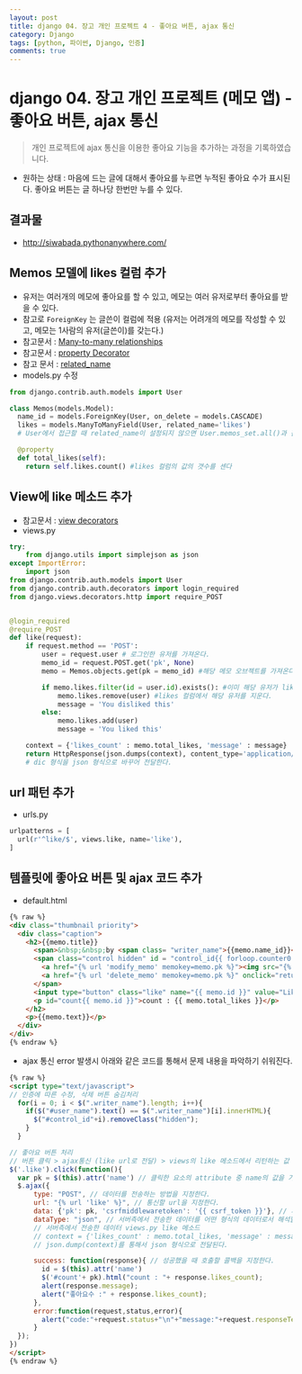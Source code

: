 ```yaml
---
layout: post
title: django 04. 장고 개인 프로젝트 4 - 좋아요 버튼, ajax 통신
category: Django
tags: [python, 파이썬, Django, 인증]
comments: true
---
```

# django 04. 장고 개인 프로젝트 (메모 앱) - 좋아요 버튼, ajax 통신
> 개인 프로젝트에 ajax 통신을 이용한 좋아요 기능을 추가하는 과정을 기록하였습니다.

- 원하는 상태 : 마음에 드는 글에 대해서 좋아요를 누르면 누적된 좋아요 수가 표시된다. 좋아요 버튼는 글 하나당 한번만 누를 수 있다.


## 결과물
- <http://siwabada.pythonanywhere.com/>

## Memos 모델에 likes 컬럼 추가
- 유저는 여러개의 메모에 좋아요를 할 수 있고, 메모는 여러 유저로부터 좋아요를 받을 수 있다.
- 참고로 `ForeignKey` 는 글쓴이 컬럼에 적용 (유저는 어려개의 메모를 작성할 수 있고, 메모는 1사람의 유저(글쓴이)를 갖는다.)
- 참고문서 : [Many-to-many relationships](https://docs.djangoproject.com/es/1.10/topics/db/examples/many_to_many/)
- 참고문서 : [property Decorator](https://www.programiz.com/python-programming/property)
- 참고 문서 : [related_name](http://stackoverflow.com/questions/2642613/what-is-related-name-used-for-in-django)
- models.py 수정

```python
from django.contrib.auth.models import User

class Memos(models.Model):
  name_id = models.ForeignKey(User, on_delete = models.CASCADE)
  likes = models.ManyToManyField(User, related_name='likes')
  # User에서 접근할 때 related_name이 설정되지 않으면 User.memos_set.all()과 같은 방식으로 연관 모델에 접근한다.

  @property
  def total_likes(self):
    return self.likes.count() #likes 컬럼의 값의 갯수를 센다
```

## View에 like 메소드 추가
- 참고문서 : [view decorators](https://docs.djangoproject.com/en/1.10/topics/http/decorators/)
- views.py

```python
try:
    from django.utils import simplejson as json
except ImportError:
    import json
from django.contrib.auth.models import User
from django.contrib.auth.decorators import login_required
from django.views.decorators.http import require_POST


@login_required
@require_POST
def like(request):
    if request.method == 'POST':
        user = request.user # 로그인한 유저를 가져온다.
        memo_id = request.POST.get('pk', None)
        memo = Memos.objects.get(pk = memo_id) #해당 메모 오브젝트를 가져온다.

        if memo.likes.filter(id = user.id).exists(): #이미 해당 유저가 likes컬럼에 존재하면
            memo.likes.remove(user) #likes 컬럼에서 해당 유저를 지운다.
            message = 'You disliked this'
        else:
            memo.likes.add(user)
            message = 'You liked this'

    context = {'likes_count' : memo.total_likes, 'message' : message}
    return HttpResponse(json.dumps(context), content_type='application/json')
    # dic 형식을 json 형식으로 바꾸어 전달한다.
```

## url 패턴 추가
- urls.py

```python
urlpatterns = [
  url(r'^like/$', views.like, name='like'),
]
```

## 템플릿에 좋아요 버튼 및 ajax 코드 추가
- default.html

```html
{% raw %}
<div class="thumbnail priority">
  <div class="caption">
    <h2>{{memo.title}}
      <span>&nbsp;&nbsp;by <span class= "writer_name">{{memo.name_id}}</span></span><br><span class="date">{{memo.update_date}}</span>
      <span class="control hidden" id = "control_id{{ forloop.counter0 }}">
        <a href="{% url 'modify_memo' memokey=memo.pk %}"><img src="{% static 'image/edit.png' %}" class= "edit" alt="수정"></a>
        <a href="{% url 'delete_memo' memokey=memo.pk %}" onclick="return confirm('정말 삭제하시겠습니까?')"><img src="{% static 'image/delete.png' %}" class="delete" alt="삭제"></a>
      </span>
      <input type="button" class="like" name="{{ memo.id }}" value="Like">
      <p id="count{{ memo.id }}">count : {{ memo.total_likes }}</p>
    </h2>
    <p>{{memo.text}}</p>
  </div>
</div>
{% endraw %}
```

- ajax 통신 error 발생시 아래와 같은 코드를 통해서 문제 내용을 파악하기 쉬워진다.

```html
{% raw %}
<script type="text/javascript">
// 인증에 따른 수정, 삭제 버튼 숨김처리
  for(i = 0; i < $(".writer_name").length; i++){
    if($("#user_name").text() == $(".writer_name")[i].innerHTML){
      $("#control_id"+i).removeClass("hidden");
    }
  }

// 좋아요 버튼 처리
// 버튼 클릭 > ajax통신 (like url로 전달) > views의 like 메소드에서 리턴하는 값 전달받기 > 성공시 콜백 호출
$('.like').click(function(){
  var pk = $(this).attr('name') // 클릭한 요소의 attribute 중 name의 값을 가져온다.
  $.ajax({
      type: "POST", // 데이터를 전송하는 방법을 지정한다.
      url: "{% url 'like' %}", // 통신할 url을 지정한다.
      data: {'pk': pk, 'csrfmiddlewaretoken': '{{ csrf_token }}'}, // 서버로 데이터를 전송할 때 이 옵션을 사용한다.
      dataType: "json", // 서버측에서 전송한 데이터를 어떤 형식의 데이터로서 해석할 것인가를 지정한다. 없으면 알아서 판단한다.
      // 서버측에서 전송한 데이터 views.py like 메소드
      // context = {'likes_count' : memo.total_likes, 'message' : message}
      // json.dump(context)를 통해서 json 형식으로 전달된다.

      success: function(response){ // 성공했을 때 호출할 콜백을 지정한다.
        id = $(this).attr('name')
        $('#count'+ pk).html("count : "+ response.likes_count);
        alert(response.message);
        alert("좋아요수 :" + response.likes_count);
      },
      error:function(request,status,error){
        alert("code:"+request.status+"\n"+"message:"+request.responseText+"\n"+"error:"+error);
      }
  });
})
</script>
{% endraw %}
```
